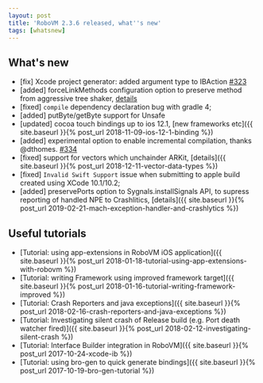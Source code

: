 ```yaml
---
layout: post
title: 'RoboVM 2.3.6 released, what''s new'
tags: [whatsnew]
---
```


## What's new
- [fix] Xcode project generator: added argument type to IBAction [#323](https://github.com/MobiVM/robovm/pull/323)
- [added] forceLinkMethods configuration option to preserve method from aggressive tree shaker, [details](https://dkimitsa.github.io/2018/08/27/aggressive-treeshaker-workarounds/)
- [fixed] `compile` dependency declaration bug with gradle 4;
- [added] putByte/getByte support for Unsafe
- [updated] cocoa touch bindings up to ios 12.1, [new frameworks etc]({{ site.baseurl }}{% post_url 2018-11-09-ios-12-1-binding %})
- [added] experimental option to enable incremental compilation, thanks @dthomes. [#334](https://github.com/MobiVM/robovm/pull/334)
- [fixed] support for vectors which unchainder ARKit, [details]({{ site.baseurl }}{% post_url 2018-12-11-vector-data-types %})   
- [fixed] `Invalid Swift Support` issue when submitting to apple build created using XCode 10.1/10.2;
- [added] preservePorts option to Sygnals.installSignals API, to supress reporting of handled NPE to Crashlitics, [details]({{ site.baseurl }}{% post_url 2019-02-21-mach-exception-handler-and-crashlytics %})   

## Useful tutorials
- [Tutorial: using app-extensions in RoboVM iOS application]({{ site.baseurl }}{% post_url 2018-01-18-tutorial-using-app-extensions-with-robovm %})
- [Tutorial: writing Framework using improved framework target]({{ site.baseurl }}{% post_url 2018-01-16-tutorial-writing-framework-improved %})
- [Tutorial: Crash Reporters and java exceptions]({{ site.baseurl }}{% post_url 2018-02-16-crash-reporters-and-java-exceptions %})
- [Tutorial: Investigating silent crash of Release build (e.g. Port death watcher fired)]({{ site.baseurl }}{% post_url 2018-02-12-investigating-silent-crash %})
- [Tutorial: Interface Builder integration in RoboVM]({{ site.baseurl }}{% post_url 2017-10-24-xcode-ib %})
- [Tutorial: using bro-gen to quick generate bindings]({{ site.baseurl }}{% post_url 2017-10-19-bro-gen-tutorial %})
